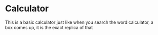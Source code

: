 # Calculator
This is a basic calculator just like when you search the word calculator, a box comes up, it is the exact replica of that

